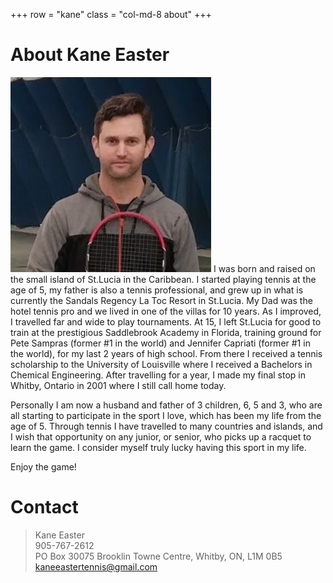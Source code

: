 +++
row = "kane"
class = "col-md-8 about"
+++

# About Kane Easter

<img class="embedded" src="/images/kaneeaster-sm.png"></img>
I was born and raised on the small island of St.Lucia in the Caribbean. I
started playing tennis at the age of 5, my father is also a tennis professional,
and grew up in what is currently the Sandals Regency La Toc Resort in St.Lucia.
My Dad was the hotel tennis pro and we lived in one of the villas for 10 years.
As I improved, I travelled far and wide to play tournaments. At 15, I left
St.Lucia for good to train at the prestigious Saddlebrook Academy in Florida,
training ground for Pete Sampras (former #1 in the world) and Jennifer Capriati
(former #1 in the world), for my last 2 years of high school. From there I
received a tennis scholarship to the University of Louisville where I received a
Bachelors in Chemical Engineering. After travelling for a year, I made my final
stop in Whitby, Ontario in 2001 where I still call home today.

Personally I am now a husband and father of 3 children, 6, 5 and 3, who are all
starting to participate in the sport I love, which has been my life from the age
of 5. Through tennis I have travelled to many countries and islands, and I wish
that opportunity on any junior, or senior, who picks up a racquet to learn the
game. I consider myself truly lucky having this sport in my life. 

Enjoy the game!


# Contact

> Kane Easter <br>
> 905-767-2612 <br>
> PO Box 30075 Brooklin Towne Centre, Whitby, ON, L1M 0B5 <br>
> kaneeastertennis@gmail.com <br>


<style>
.about p {
text-align: justify;
}
</style>
